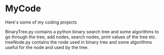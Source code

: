 # MyCode
Here's some of my coding projects

BinaryTree.py contains a python binary search tree and some algorithms to go through the tree, add nodes, search nodes, print values of the tree etc. 
treeNode.py contains the node used in binary tree and some algorithms useful for the node and used by the tree. 
